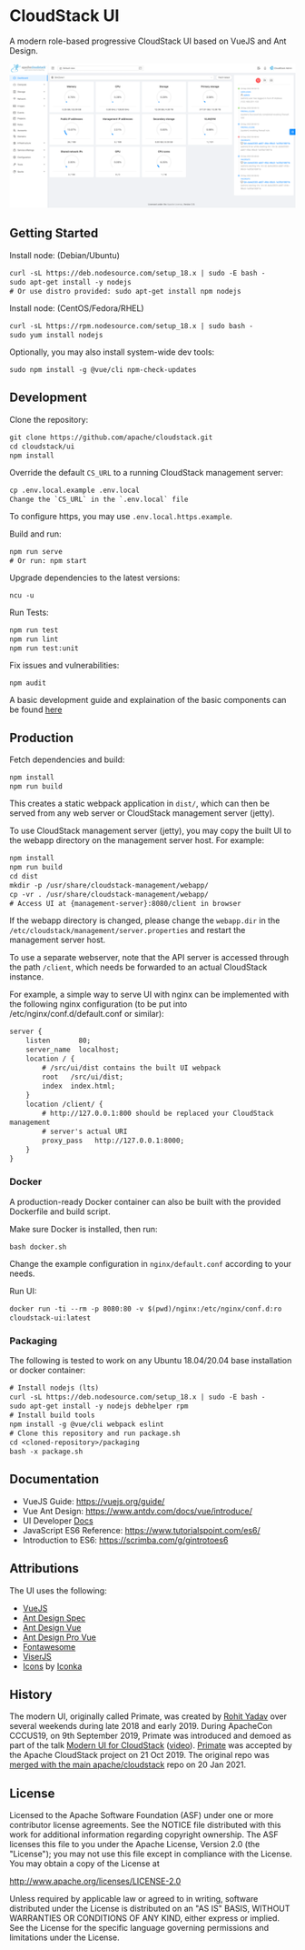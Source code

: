 # CloudStack UI

A modern role-based progressive CloudStack UI based on VueJS and Ant Design.

![Screenshot](docs/screenshot-dashboard.png)

## Getting Started

Install node: (Debian/Ubuntu)

    curl -sL https://deb.nodesource.com/setup_18.x | sudo -E bash -
    sudo apt-get install -y nodejs
    # Or use distro provided: sudo apt-get install npm nodejs

Install node: (CentOS/Fedora/RHEL)

    curl -sL https://rpm.nodesource.com/setup_18.x | sudo bash -
    sudo yum install nodejs

Optionally, you may also install system-wide dev tools:

    sudo npm install -g @vue/cli npm-check-updates

## Development

Clone the repository:

    git clone https://github.com/apache/cloudstack.git
    cd cloudstack/ui
    npm install

Override the default `CS_URL` to a running CloudStack management server:

    cp .env.local.example .env.local
    Change the `CS_URL` in the `.env.local` file

To configure https, you may use `.env.local.https.example`.

Build and run:

    npm run serve
    # Or run: npm start

Upgrade dependencies to the latest versions:

    ncu -u

Run Tests:

    npm run test
    npm run lint
    npm run test:unit

Fix issues and vulnerabilities:

    npm audit

A basic development guide and explaination of the basic components can be found
  [here](docs/development.md)

## Production

Fetch dependencies and build:

    npm install
    npm run build

This creates a static webpack application in `dist/`, which can then be served
from any web server or CloudStack management server (jetty).

To use CloudStack management server (jetty), you may copy the built UI to the
webapp directory on the management server host. For example:

    npm install
    npm run build
    cd dist
    mkdir -p /usr/share/cloudstack-management/webapp/
    cp -vr . /usr/share/cloudstack-management/webapp/
    # Access UI at {management-server}:8080/client in browser

If the webapp directory is changed, please change the `webapp.dir` in the
`/etc/cloudstack/management/server.properties` and restart the management server host.

To use a separate webserver, note that the API server is accessed through the path
`/client`, which needs be forwarded to an actual CloudStack instance.

For example, a simple way to serve UI with nginx can be implemented with the
following nginx configuration (to be put into /etc/nginx/conf.d/default.conf or similar):

```nginx
server {
    listen       80;
    server_name  localhost;
    location / {
        # /src/ui/dist contains the built UI webpack
        root   /src/ui/dist;
        index  index.html;
    }
    location /client/ {
        # http://127.0.0.1:800 should be replaced your CloudStack management
        # server's actual URI
        proxy_pass   http://127.0.0.1:8000;
    }
}
```

### Docker

A production-ready Docker container can also be built with the provided
Dockerfile and build script.

Make sure Docker is installed, then run:

    bash docker.sh

Change the example configuration in `nginx/default.conf` according to your needs.

Run UI:

    docker run -ti --rm -p 8080:80 -v $(pwd)/nginx:/etc/nginx/conf.d:ro cloudstack-ui:latest

### Packaging

The following is tested to work on any Ubuntu 18.04/20.04 base installation or
docker container:

    # Install nodejs (lts)
    curl -sL https://deb.nodesource.com/setup_18.x | sudo -E bash -
    sudo apt-get install -y nodejs debhelper rpm
    # Install build tools
    npm install -g @vue/cli webpack eslint
    # Clone this repository and run package.sh
    cd <cloned-repository>/packaging
    bash -x package.sh

## Documentation

- VueJS Guide: https://vuejs.org/guide/
- Vue Ant Design: https://www.antdv.com/docs/vue/introduce/
- UI Developer [Docs](docs)
- JavaScript ES6 Reference: https://www.tutorialspoint.com/es6/
- Introduction to ES6: https://scrimba.com/g/gintrotoes6

## Attributions

The UI uses the following:

- [VueJS](https://vuejs.org/)
- [Ant Design Spec](https://ant.design/docs/spec/introduce)
- [Ant Design Vue](https://vue.ant.design/)
- [Ant Design Pro Vue](https://github.com/sendya/ant-design-pro-vue)
- [Fontawesome](https://github.com/FortAwesome/vue-fontawesome)
- [ViserJS](https://viserjs.github.io/docs.html#/viser/guide/installation)
- [Icons](https://www.iconfinder.com/iconsets/cat-force) by [Iconka](https://iconka.com/en/downloads/cat-power/)

## History

The modern UI, originally called Primate, was created by [Rohit
Yadav](https://rohityadav.cloud) over several weekends during late 2018 and
early 2019. During ApacheCon CCCUS19, on 9th September 2019, Primate was
introduced and demoed as part of the talk [Modern UI
for CloudStack](https://rohityadav.cloud/files/talks/cccna19-primate.pdf)
([video](https://www.youtube.com/watch?v=F2KwZhechzs)).
[Primate](https://markmail.org/message/vxnskmwhfaagnm4r) was accepted by the
Apache CloudStack project on 21 Oct 2019. The original repo was [merged with the
main apache/cloudstack](https://markmail.org/message/bgnn4xkjnlzseeuv) repo on
20 Jan 2021.

## License

Licensed to the Apache Software Foundation (ASF) under one
or more contributor license agreements.  See the NOTICE file
distributed with this work for additional information
regarding copyright ownership.  The ASF licenses this file
to you under the Apache License, Version 2.0 (the
"License"); you may not use this file except in compliance
with the License.  You may obtain a copy of the License at

  http://www.apache.org/licenses/LICENSE-2.0

Unless required by applicable law or agreed to in writing,
software distributed under the License is distributed on an
"AS IS" BASIS, WITHOUT WARRANTIES OR CONDITIONS OF ANY
KIND, either express or implied.  See the License for the
specific language governing permissions and limitations
under the License.
